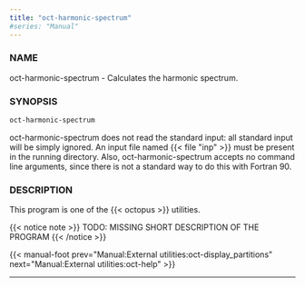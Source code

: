```yaml
---
title: "oct-harmonic-spectrum"
#series: "Manual"
---
```



### NAME 
oct-harmonic-spectrum - Calculates the harmonic spectrum.

### SYNOPSIS 

```bash
oct-harmonic-spectrum
```

oct-harmonic-spectrum does not read the standard input: all standard
input will be simply ignored. An input file named {{< file "inp" >}} must be present in
the running directory. Also, oct-harmonic-spectrum accepts no command
line arguments, since there is not a standard way to do this with
Fortran 90.

### DESCRIPTION 
This program is one of the {{< octopus >}} utilities.

{{< notice note >}} 
TODO: MISSING SHORT DESCRIPTION OF THE PROGRAM
{{< /notice >}}

{{< manual-foot prev="Manual:External utilities:oct-display_partitions" next="Manual:External utilities:oct-help" >}}

---------------------------------------------
